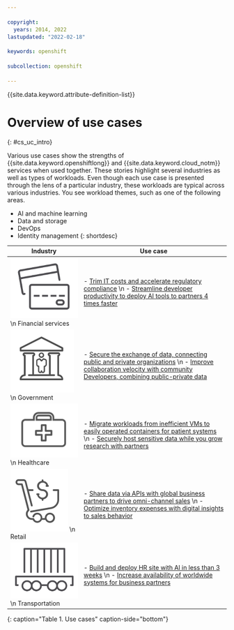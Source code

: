 ```yaml
---

copyright:
  years: 2014, 2022
lastupdated: "2022-02-18"

keywords: openshift

subcollection: openshift

---
```



{{site.data.keyword.attribute-definition-list}}

# Overview of use cases
{: #cs_uc_intro}

Various use cases show the strengths of {{site.data.keyword.openshiftlong}} and {{site.data.keyword.cloud_notm}} services when used together. These stories highlight several industries as well as types of workloads. Even though each use case is presented through the lens of a particular industry, these workloads are typical across various industries. You see workload themes, such as one of the following areas.
- AI and machine learning
- Data and storage
- DevOps
- Identity management
{: shortdesc}

| Industry | Use case |
| -------------- | -------------- |
| ![Icon of front and back of credit card.](images/finance.svg) \n Financial services | - [Trim IT costs and accelerate regulatory compliance](/docs/openshift?topic=openshift-cs_uc_finance#uc_mortgage) \n - [Streamline developer productivity to deploy AI tools to partners 4 times faster](/docs/openshift?topic=openshift-cs_uc_finance#uc_payment_tech) |
| ![Icon of government building with person inside.](images/gov.svg) \n Government |  - [Secure the exchange of data, connecting public and private organizations](/docs/openshift?topic=openshift-cs_uc_gov#uc_port) \n - [Improve collaboration velocity with community Developers, combining public-private data](/docs/openshift?topic=openshift-cs_uc_gov#uc_data_mashup) |
| ![Icon of medical bag.](images/health.svg) \n Healthcare |  - [Migrate workloads from inefficient VMs to easily operated containers for patient systems]( /docs/openshift?topic=openshift-cs_uc_health#uc_migrate) \n - [Securely host sensitive data while you grow research with partners](/docs/openshift?topic=openshift-cs_uc_health#uc_research) |
| ![Icon of shopping cart with currency symbol.](images/retail.svg) \n Retail |  - [Share data via APIs with global business partners to drive omni-channel sales](/docs/openshift?topic=openshift-cs_uc_retail#uc_data-share) \n - [Optimize inventory expenses with digital insights to sales behavior](/docs/openshift?topic=openshift-cs_uc_retail#uc_grocer) |
| ![Icon of railroad car with containers.](images/transport.svg) \n Transportation |  - [Build and deploy HR site with AI in less than 3 weeks](/docs/openshift?topic=openshift-cs_uc_transport#uc_airline) \n - [Increase availability of worldwide systems for business partners](/docs/openshift?topic=openshift-cs_uc_transport#uc_shipping) |
{: caption="Table 1. Use cases" caption-side="bottom"}

